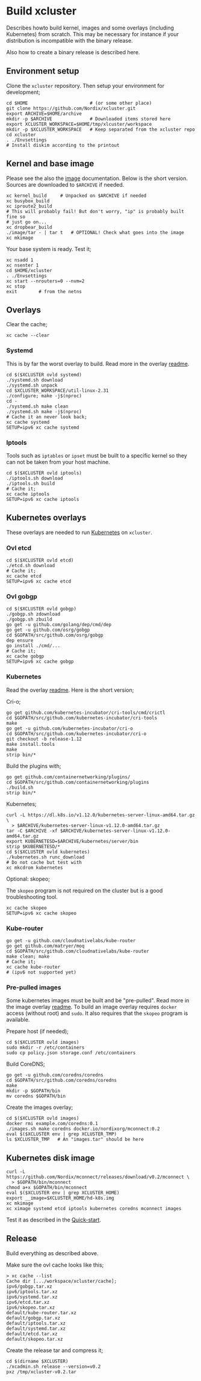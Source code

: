 # Build xcluster

Describes howto build kernel, images and some overlays (including
Kubernetes) from scratch. This may be necessary for instance if your
distribution is incompatible with the binary release.

Also how to create a binary release is described here.

## Environment setup

Clone the `xcluster` repository. Then setup your environment for
development;

```
cd $HOME                       # (or some other place)
git clone https://github.com/Nordix/xcluster.git
export ARCHIVE=$HOME/archive
mkdir -p $ARCHIVE              # Downloaded items stored here
export XCLUSTER_WORKSPACE=$HOME/tmp/xlcuster/workspace
mkdir -p $XCLUSTER_WORKSPACE   # Keep separated from the xcluster repo
cd xcluster
. ./Envsettings
# Install diskim according to the printout
```

## Kernel and base image

Please see the also the [image](image.md) documentation. Below is the
short version. Sources are downloaded to `$ARCHIVE` if needed.

```
xc kernel_build     # Unpacked on $ARCHIVE if needed
xc busybox_build
xc iproute2_build
# This will probably fail! But don't worry, "ip" is probably built fine so
# just go on...
xc dropbear_build
./image/tar - | tar t   # OPTIONAL! Check what goes into the image
xc mkimage
```

Your base system is ready. Test it;

```
xc nsadd 1
xc nsenter 1
cd $HOME/xcluster
. ./Envsettings
xc start --nrouters=0 --nvm=2
xc stop
exit        # from the netns
```

## Overlays

Clear the cache;

```
xc cache --clear
```

### Systemd

This is by far the worst overlay to build. Read more in the overlay
[readme](../ovl/systemd/README.md).

```
cd $($XCLUSTER ovld systemd)
./systemd.sh download
./systemd.sh unpack
cd $XCLUSTER_WORKSPACE/util-linux-2.31
./configure; make -j$(nproc)
cd -
./systemd.sh make clean
./systemd.sh make -j$(nproc)
# Cache it an never look back;
xc cache systemd
SETUP=ipv6 xc cache systemd
```

### Iptools

Tools such as `iptables` or `ipset` must be built to a specific kernel
so they can not be taken from your host machine.

```
cd $($XCLUSTER ovld iptools)
./iptools.sh download
./iptools.sh build
# Cache it;
xc cache iptools
SETUP=ipv6 xc cache iptools
```

## Kubernetes overlays

These overlays are needed to run [Kubernetes](https://kubernetes.io/)
on `xcluster`.


### Ovl etcd

```
cd $($XCLUSTER ovld etcd)
./etcd.sh download
# Cache it;
xc cache etcd
SETUP=ipv6 xc cache etcd
```

### Ovl gobgp

```
cd $($XCLUSTER ovld gobgp)
./gobgp.sh zdownload
./gobgp.sh zbuild
go get -u github.com/golang/dep/cmd/dep
go get -u github.com/osrg/gobgp
cd $GOPATH/src/github.com/osrg/gobgp
dep ensure
go install ./cmd/...
# Cache it;
xc cache gobgp
SETUP=ipv6 xc cache gobgp
```

### Kubernetes

Read the overlay [readme](../ovl/kubernetes/README.md). Here is the
short version;

Cri-o;

```
go get github.com/kubernetes-incubator/cri-tools/cmd/crictl
cd $GOPATH/src/github.com/kubernetes-incubator/cri-tools
make
go get -u github.com/kubernetes-incubator/cri-o
cd $GOPATH/src/github.com/kubernetes-incubator/cri-o
git checkout -b release-1.12
make install.tools
make
strip bin/*
```

Build the plugins with;

```
go get github.com/containernetworking/plugins/
cd $GOPATH/src/github.com/containernetworking/plugins
./build.sh
strip bin/*
```

Kubernetes;

```
curl -L https://dl.k8s.io/v1.12.0/kubernetes-server-linux-amd64.tar.gz \
  > $ARCHIVE/kubernetes-server-linux-v1.12.0-amd64.tar.gz
tar -C $ARCHIVE -xf $ARCHIVE/kubernetes-server-linux-v1.12.0-amd64.tar.gz
export KUBERNETESD=$ARCHIVE/kubernetes/server/bin
strip $KUBERNETESD/*
cd $($XCLUSTER ovld kubernetes)
./kubernetes.sh runc_download
# Do not cache but test with
xc mkcdrom kubernetes
```

Optional: skopeo;

The `skopeo` program is not required on the cluster but is a good
troubleshooting tool.

```
xc cache skopeo
SETUP=ipv6 xc cache skopeo
```

### Kube-router

```
go get -u github.com/cloudnativelabs/kube-router
go get github.com/matryer/moq
cd $GOPATH/src/github.com/cloudnativelabs/kube-router
make clean; make
# Cache it;
xc cache kube-router
# (ipv6 not supported yet)
```

### Pre-pulled images

Some kubernetes images must be built and be "pre-pulled". Read more in
the image overlay [readme](../ovl/images/README.md). To build an image
overlay requires `docker` access (without root) and `sudo`. It also
requires that the `skopeo` program is available.

Prepare host (if needed);

```
cd $($XCLUSTER ovld images)
sudo mkdir -r /etc/containers
sudo cp policy.json storage.conf /etc/containers
```

Build CoreDNS;

```
go get -u github.com/coredns/coredns
cd $GOPATH/src/github.com/coredns/coredns
make
mkdir -p $GOPATH/bin
mv coredns $GOPATH/bin
```

Create the images overlay;

```
cd $($XCLUSTER ovld images)
docker rmi example.com/coredns:0.1
./images.sh make coredns docker.io/nordixorg/mconnect:0.2
eval $($XCLUSTER env | grep XCLUSTER_TMP)
ls $XCLUSTER_TMP   # An "images.tar" should be here
```

## Kubernetes disk image

```
curl -L https://github.com/Nordix/mconnect/releases/download/v0.2/mconnect \
  > $GOPATH/bin/mconnect
chmod a+x $GOPATH/bin/mconnect
eval $($XCLUSTER env | grep XCLUSTER_HOME)
export __image=$XCLUSTER_HOME/hd-k8s.img
xc mkimage
xc ximage systemd etcd iptools kubernetes coredns mconnect images
```

Test it as described in the [Quick-start](../README.md#quick-start).

## Release

Build everything as described above.

Make sure the ovl cache looks like this;

```
> xc cache --list
Cache dir [.../workspace/xcluster/cache];
ipv6/gobgp.tar.xz
ipv6/iptools.tar.xz
ipv6/systemd.tar.xz
ipv6/etcd.tar.xz
ipv6/skopeo.tar.xz
default/kube-router.tar.xz
default/gobgp.tar.xz
default/iptools.tar.xz
default/systemd.tar.xz
default/etcd.tar.xz
default/skopeo.tar.xz
```

Create the release tar and compress it;

```
cd $(dirname $XCLUSTER)
./xcadmin.sh release --version=v0.2
pxz /tmp/xcluster-v0.2.tar
```
